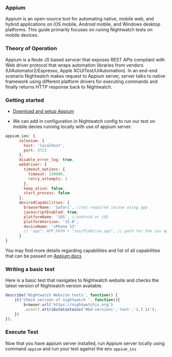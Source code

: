 ### Appium
Appium is an open-source tool for automating native, mobile web, and hybrid applications on iOS mobile, Android mobile, and Windows desktop platforms. This guide primarily focuses on runing Nightwatch tests on mobile devices.


### Theory of Operation

Appium is a Node JS based servcer that exposes REST APIs compliant with Web driver protocol that wraps automation libraries from vendors (UIAutomator2/Espresso, Apple XCUITest/UIAutomation). In an end-end scenario Nightwatch makes request to Appium server, server talks to native framework using different platform drivers for executing commands and finally returns HTTP response back to Nightwatch.

### Getting started

- [Download and setup Appium](https://appium.io/docs/en/about-appium/getting-started/?lang=en#installing-appium)

- We can add in configuration in Nightwatch config to run our test on mobile devies running locally with use of appium server.

```js
appium_ios: {
      selenium: {
        host: 'localhost',
        port: 4723
      },
      disable_error_log: true,
      webdriver: {
        timeout_options: {
          timeout: 150000,
          retry_attempts: 3
        },
        keep_alive: false,
        start_process: false
      },
      desiredCapabilities: {
        browserName: 'Safari', //not required incase using app
        javascriptEnabled: true,
        platformName: 'iOS', //android or iOS
        platformVersion: '15.0',
        deviceName: 'iPhone 13'
        // "app": APP_PATH + "ios/PieDrive.app", // path for the ios app you want to test
      }
}
```
You may find more details regarding capabilities and list of all capabilities that can be passed on [Appium docs](http://appium.io/docs/en/writing-running-appium/caps/)


### Writing a basic test

Here is a basic test that navigates to Nightwatch website and checks the latest version of Nightwatch version available.

```js
describe('Nightwatch Website tests', function() {
    it('Check verison of nightwatch ', function(){
        browser.url('https://nightwatchjs.org')
        .assert.attributeContains('#bd-versions','text','1.7.11');
    })
});
```

### Execute Test

Now that you have appium server installed, run Appium server locally using command `appium` and run your test against the env `appium_ios`









